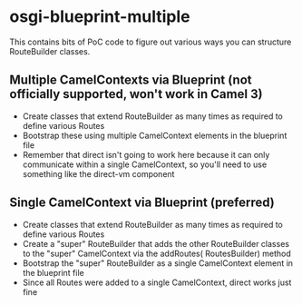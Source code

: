 # osgi-blueprint-multiple

This contains bits of PoC code to figure out various ways you can structure RouteBuilder classes.

## Multiple CamelContexts via Blueprint (not officially supported, won't work in Camel 3)

- Create classes that extend RouteBuilder as many times as required to define various Routes
- Bootstrap these using multiple CamelContext elements in the blueprint file
- Remember that direct isn't going to work here because it can only communicate within a single CamelContext, so you'll
  need to use something like the direct-vm component

## Single CamelContext via Blueprint (preferred)

- Create classes that extend RouteBuilder as many times as required to define various Routes
- Create a "super" RouteBuilder that adds the other RouteBuilder classes to the "super" CamelContext via the addRoutes(
  RoutesBuilder) method
- Bootstrap the "super" RouteBuilder as a single CamelContext element in the blueprint file
- Since all Routes were added to a single CamelContext, direct works just fine
